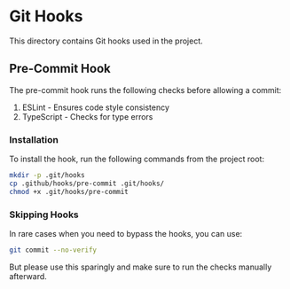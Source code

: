# Git Hooks

This directory contains Git hooks used in the project.

## Pre-Commit Hook

The pre-commit hook runs the following checks before allowing a commit:

1. ESLint - Ensures code style consistency
2. TypeScript - Checks for type errors

### Installation

To install the hook, run the following commands from the project root:

```bash
mkdir -p .git/hooks
cp .github/hooks/pre-commit .git/hooks/
chmod +x .git/hooks/pre-commit
```

### Skipping Hooks

In rare cases when you need to bypass the hooks, you can use:

```bash
git commit --no-verify
```

But please use this sparingly and make sure to run the checks manually afterward.